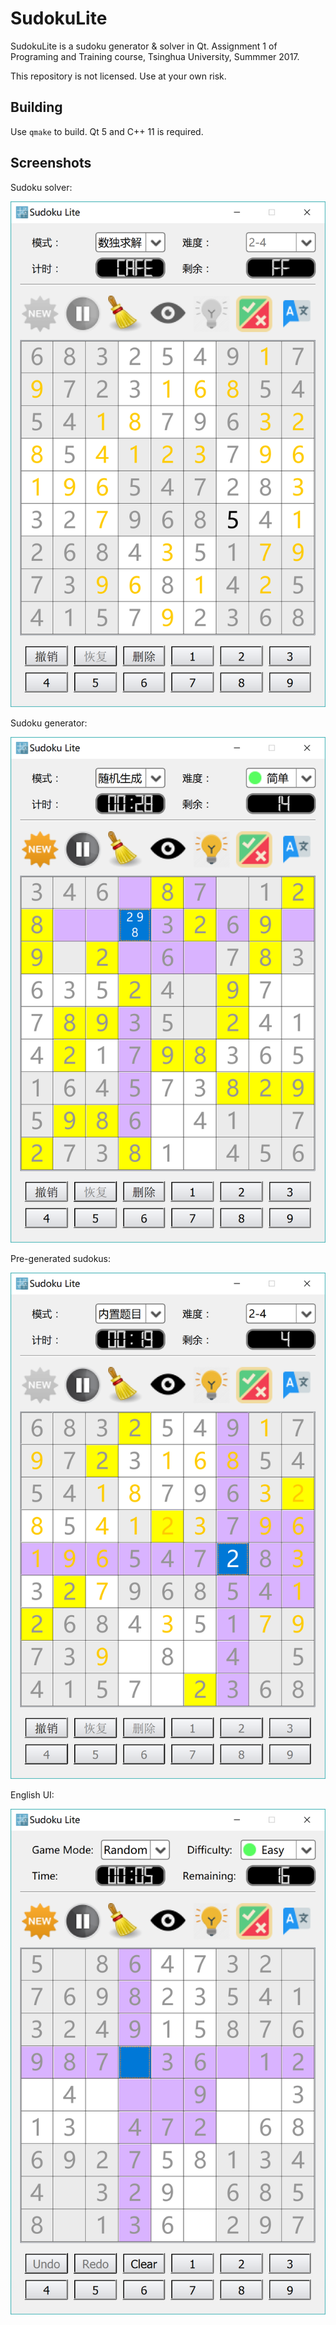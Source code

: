 # SudokuLite

SudokuLite is a sudoku generator & solver in Qt. Assignment 1 of Programing and Training course, Tsinghua University, Summmer 2017.

This repository is not licensed. Use at your own risk.

## Building

Use `qmake` to build. Qt 5 and C++ 11 is required.

## Screenshots

Sudoku solver:

![sudoku solver](screenshot/solver.png)

Sudoku generator:

![sudoku generator](screenshot/random.png)

Pre-generated sudokus:

![pre-generated sudokus](screenshot/internal.png)

English UI:

![English UI](screenshot/english.png)


